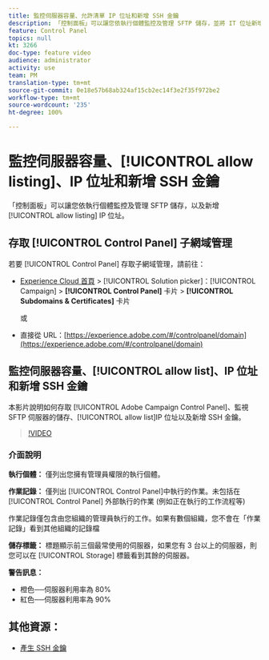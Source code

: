 ```yaml
---
title: 監控伺服器容量、允許清單 IP 位址和新增 SSH 金鑰
description: 「控制面板」可以讓您依執行個體監控及管理 SFTP 儲存，並將 IT 位址新增至允許清單。
feature: Control Panel
topics: null
kt: 3266
doc-type: feature video
audience: administrator
activity: use
team: PM
translation-type: tm+mt
source-git-commit: 0e18e57b68ab324af15cb2ec14f3e2f35f972be2
workflow-type: tm+mt
source-wordcount: '235'
ht-degree: 100%

---
```



# 監控伺服器容量、[!UICONTROL allow listing]、IP 位址和新增 SSH 金鑰

「控制面板」可以讓您依執行個體監控及管理 SFTP 儲存，以及新增 [!UICONTROL allow listing] IP 位址。

## 存取 [!UICONTROL Control Panel] 子網域管理

若要 [!UICONTROL Control Panel] 存取子網域管理，請前往：

* [Experience Cloud 首頁](https://experience.adobe.com/#/home) > [!UICONTROL Solution picker]：[!UICONTROL Campaign] > **[!UICONTROL Control Panel]** 卡片 > **[!UICONTROL Subdomains & Certificates]** 卡片

   或
* 直接從 URL：[https://experience.adobe.com/#/controlpanel/domain](https://experience.adobe.com/#/controlpanel/domain)

## 監控伺服器容量、[!UICONTROL allow list]、IP 位址和新增 SSH 金鑰

本影片說明如何存取 [!UICONTROL Adobe Campaign Control Panel]、監視 SFTP 伺服器的儲存、[!UICONTROL allow list]IP 位址以及新增 SSH 金鑰。

>[!VIDEO](https://video.tv.adobe.com/v/27270?quality=12)

### 介面說明

**執行個體：** 僅列出您擁有管理員權限的執行個體。

**作業記錄：** 僅列出 [!UICONTROL Control Panel]中執行的作業。未包括在 [!UICONTROL Control Panel] 外部執行的作業 (例如正在執行的工作流程等)

作業記錄僅包含由您組織的管理員執行的工作。如果有數個組織，您不會在「作業記錄」看到其他組織的記錄檔

**儲存標籤：** 標題顯示前三個最常使用的伺服器，如果您有 3 台以上的伺服器，則您可以在 [!UICONTROL Storage] 標籤看到其餘的伺服器。

**警告訊息：**

* 橙色──伺服器利用率為 80%
* 紅色──伺服器利用率為 90%

## 其他資源：

* [產生 SSH 金鑰](./generate-ssh-key.md)
